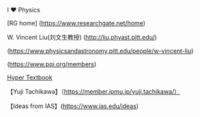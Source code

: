 I :heart: Physics 

[RG home] (https://www.researchgate.net/home)

W. Vincent Liu(刘文生教授)
(http://liu.phyast.pitt.edu/)

(https://www.physicsandastronomy.pitt.edu/people/w-vincent-liu)

(https://www.pqi.org/members)

[Hyper Textbook](https://physics.info/)

【Yuji Tachikawa】（https://member.ipmu.jp/yuji.tachikawa/）

【Ideas from IAS】(https://www.ias.edu/ideas)
